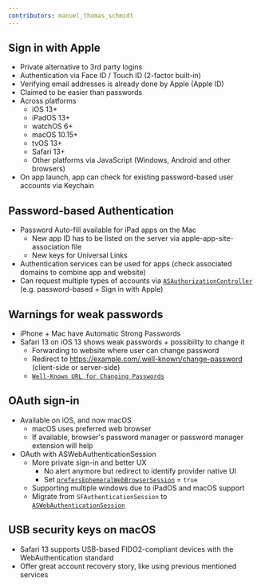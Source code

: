 ```yaml
---
contributors: manuel_thomas_schmidt
---
```


## Sign in with Apple

- Private alternative to 3rd party logins
- Authentication via Face ID / Touch ID (2-factor built-in)
- Verifying email addresses is already done by Apple (Apple ID)
- Claimed to be easier than passwords
- Across platforms
  - iOS 13+
  - iPadOS 13+
  - watchOS 6+
  - macOS 10.15+
  - tvOS 13+
  - Safari 13+
  - Other platforms via JavaScript (Windows, Android and other browsers)
- On app launch, app can check for existing password-based user accounts via Keychain

## Password-based Authentication

- Password Auto-fill available for iPad apps on the Mac
  - New app ID has to be listed on the server via apple-app-site-association file
  - New keys for Universal Links
- Authentication services can be used for apps (check associated domains to combine app and website)
- Can request multiple types of accounts via [`ASAuthorizationController`][ASAuthorizationController] (e.g. password-based + Sign in with Apple)

## Warnings for weak passwords

- iPhone + Mac have Automatic Strong Passwords
- Safari 13 on iOS 13 shows weak passwords + possibility to change it
  - Forwarding to website where user can change password
  - Redirect to https://example.com/.well-known/change-password (client-side or server-side)
  - [`Well-Known URL for Changing Passwords`][well-known-url]
  
## OAuth sign-in
  
- Available on iOS, and now macOS
  - macOS uses preferred web browser
  - If available, browser's password manager or password manager extension will help
- OAuth with ASWebAuthenticationSession
  - More private sign-in and better UX
    - No alert anymore but redirect to identify provider native UI
    - Set [`prefersEphemeralWebBrowserSession`][prefersEphemeralWebBrowserSession] = `true`
  - Supporting multiple windows due to iPadOS and macOS support
  - Migrate from `SFAuthenticationSession` to [`ASWebAuthenticationSession`][ASWebAuthenticationSession]
  
## USB security keys on macOS

- Safari 13 supports USB-based FIDO2-compliant devices with the WebAuthentication standard
- Offer great account recovery story, like using previous mentioned services

[ASAuthorizationController]: https://developer.apple.com/documentation/authenticationservices/asauthorizationcontroller
[well-known-url]: https://wicg.github.io/change-password-url/
[prefersEphemeralWebBrowserSession]: https://developer.apple.com/documentation/authenticationservices/aswebauthenticationsession/3237231-prefersephemeralwebbrowsersessio
[ASWebAuthenticationSession]: https://developer.apple.com/documentation/authenticationservices/aswebauthenticationsession
